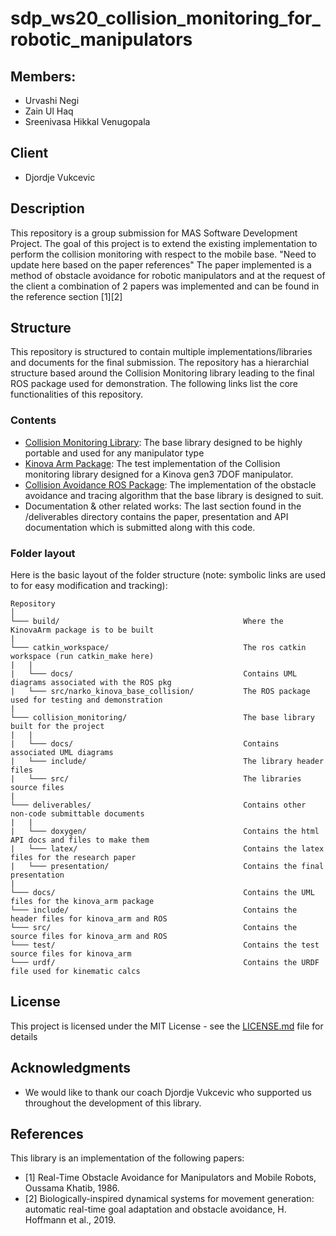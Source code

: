 # sdp_ws20_collision_monitoring_for_robotic_manipulators
## Members:
- Urvashi Negi
- Zain Ul Haq
- Sreenivasa Hikkal Venugopala

## Client
- Djordje Vukcevic

## Description
This repository is a group submission for MAS Software Development Project. The goal of this project is to extend the existing implementation to perform the collision monitoring with respect to the mobile base. "Need to update here based on the paper references" The paper
implemented is a method of obstacle avoidance for robotic manipulators and 
at the request of the client a combination of 2 papers was implemented and can
be found in the reference section \[1\]\[2\]

## Structure
This repository is structured to contain multiple implementations/libraries and
documents for the final submission. The repository has a hierarchial structure
based around the Collision Monitoring library leading to the final ROS package
used for demonstration. The following links list the core functionalities of
this repository.

### Contents
- [Collision Monitoring Library](collision_monitoring/README.md):
    The base library designed to be highly portable and used for any manipulator type
- [Kinova Arm Package](src/README.md):
    The test implementation of the Collision monitoring library designed for a
    Kinova gen3 7DOF manipulator.
- [Collision Avoidance ROS Package](catkin_workspace/README.md):
    The implementation of the obstacle avoidance and tracing algorithm that the
    base library is designed to suit.
- Documentation & other related works: 
    The last section found in the /deliverables directory contains the paper,
    presentation and API documentation which is submitted along with this code.



### Folder layout
Here is the basic layout of the folder
structure (note: symbolic links are used to for easy modification and tracking):

```
Repository
│
└─── build/                                         Where the KinovaArm package is to be built
|
└─── catkin_workspace/                              The ros catkin workspace (run catkin_make here)
|   |
|   └─── docs/                                      Contains UML diagrams associated with the ROS pkg
|   └─── src/narko_kinova_base_collision/           The ROS package used for testing and demonstration
|
└─── collision_monitoring/                          The base library built for the project
|   |
|   └─── docs/                                      Contains associated UML diagrams
|   └─── include/                                   The library header files
|   └─── src/                                       The libraries source files
|
└─── deliverables/                                  Contains other non-code submittable documents
|   |
|   └─── doxygen/                                   Contains the html API docs and files to make them
|   └─── latex/                                     Contains the latex files for the research paper
|   └─── presentation/                              Contains the final presentation
|
└─── docs/                                          Contains the UML files for the kinova_arm package
└─── include/                                       Contains the header files for kinova_arm and ROS
└─── src/                                           Contains the source files for kinova_arm and ROS
└─── test/                                          Contains the test source files for kinova_arm
└─── urdf/                                          Contains the URDF file used for kinematic calcs
```

## License
This project is licensed under the MIT License - see the [LICENSE.md](LICENSE.md) file for details

## Acknowledgments
* We would like to thank our coach Djordje Vukcevic who supported us throughout
the development of this library.

## References
This library is an implementation of the following papers:

* [1] Real-Time Obstacle Avoidance for Manipulators and Mobile Robots, Oussama Khatib, 1986.
* [2] Biologically-inspired dynamical systems for movement generation: automatic real-time goal adaptation and obstacle avoidance, H. Hoffmann et al., 2019.
